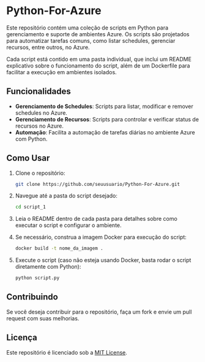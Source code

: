 # Python-For-Azure

Este repositório contém uma coleção de scripts em Python para gerenciamento e suporte de ambientes Azure. Os scripts são projetados para automatizar tarefas comuns, como listar schedules, gerenciar recursos, entre outros, no Azure.

Cada script está contido em uma pasta individual, que inclui um README explicativo sobre o funcionamento do script, além de um Dockerfile para facilitar a execução em ambientes isolados.

## Funcionalidades

- **Gerenciamento de Schedules**: Scripts para listar, modificar e remover schedules no Azure.
- **Gerenciamento de Recursos**: Scripts para controlar e verificar status de recursos no Azure.
- **Automação**: Facilita a automação de tarefas diárias no ambiente Azure com Python.

## Como Usar

1. Clone o repositório:

    ```bash
    git clone https://github.com/seuusuario/Python-For-Azure.git
    ```

2. Navegue até a pasta do script desejado:

    ```bash
    cd script_1
    ```

3. Leia o README dentro de cada pasta para detalhes sobre como executar o script e configurar o ambiente.

4. Se necessário, construa a imagem Docker para execução do script:

    ```bash
    docker build -t nome_da_imagem .
    ```

5. Execute o script (caso não esteja usando Docker, basta rodar o script diretamente com Python):

    ```bash
    python script.py
    ```

## Contribuindo

Se você deseja contribuir para o repositório, faça um fork e envie um pull request com suas melhorias.

## Licença

Este repositório é licenciado sob a [MIT License](LICENSE).
